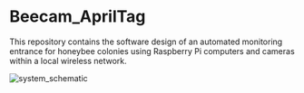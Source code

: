 # Beecam_AprilTag

This repository contains the software design of an automated monitoring entrance for honeybee colonies using Raspberry Pi computers and cameras within a local wireless network.

![system_schematic](https://github.com/AERS-Lab/Beecam_AprilTag/assets/165219459/4d7aaa4a-b8a3-4750-945f-d35366fdff9d)
